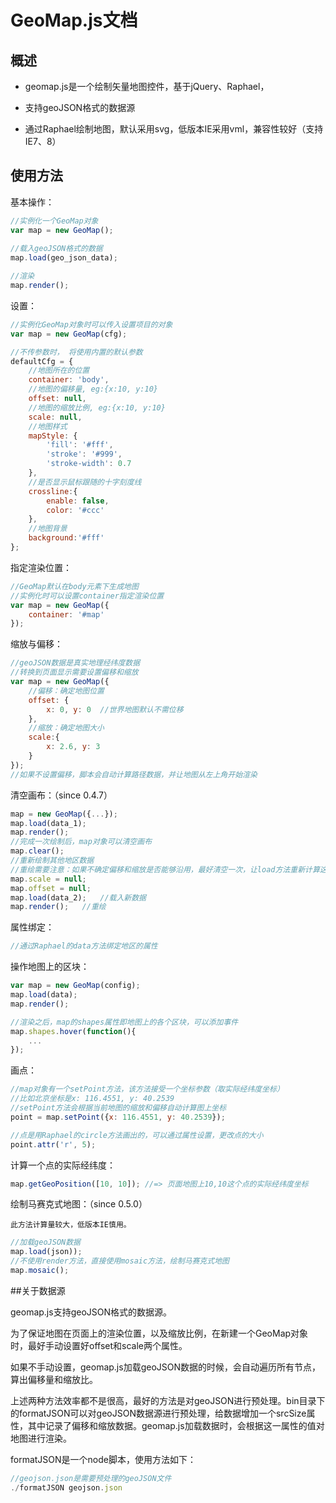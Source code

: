 # GeoMap.js文档


## 概述

* geomap.js是一个绘制矢量地图控件，基于jQuery、Raphael，

* 支持geoJSON格式的数据源

* 通过Raphael绘制地图，默认采用svg，低版本IE采用vml，兼容性较好（支持IE7、8）


## 使用方法

基本操作：

```js
//实例化一个GeoMap对象
var map = new GeoMap();
	
//载入geoJSON格式的数据
map.load(geo_json_data);	

//渲染
map.render();
```


设置：

```js
//实例化GeoMap对象时可以传入设置项目的对象
var map = new GeoMap(cfg);

//不传参数时， 将使用内置的默认参数
defaultCfg = {
    //地图所在的位置
    container: 'body',
    //地图的偏移量, eg:{x:10, y:10}
    offset: null,
    //地图的缩放比例, eg:{x:10, y:10}
    scale: null,
    //地图样式
    mapStyle: {
        'fill': '#fff',
        'stroke': '#999',
        'stroke-width': 0.7
    },
    //是否显示鼠标跟随的十字刻度线
    crossline:{
        enable: false,
        color: '#ccc'
    },
    //地图背景
    background:'#fff'
};
```

指定渲染位置：

```js
//GeoMap默认在body元素下生成地图
//实例化时可以设置container指定渲染位置
var map = new GeoMap({
	container: '#map'
});
```
	
缩放与偏移：

```js
//geoJSON数据是真实地理经纬度数据
//转换到页面显示需要设置偏移和缩放
var map = new GeoMap({
	//偏移：确定地图位置
	offset: {
		x: 0, y: 0	//世界地图默认不需位移
	},
	//缩放：确定地图大小
	scale:{
		x: 2.6, y: 3
	}
});
//如果不设置偏移，脚本会自动计算路径数据，并让地图从左上角开始渲染
```

清空画布：（since 0.4.7）

```js
map = new GeoMap({...});
map.load(data_1);
map.render();
//完成一次绘制后，map对象可以清空画布
map.clear();
//重新绘制其他地区数据
//重绘需要注意：如果不确定偏移和缩放是否能够沿用，最好清空一次，让load方法重新计算这两个值
map.scale = null;
map.offset = null;
map.load(data_2);   //载入新数据
map.render();   //重绘
```

属性绑定：

```js
//通过Raphael的data方法绑定地区的属性
```

操作地图上的区块：

```js
var map = new GeoMap(config);
map.load(data);
map.render();

//渲染之后，map的shapes属性即地图上的各个区块，可以添加事件
map.shapes.hover(function(){
	...
});
```

画点：

```js
//map对象有一个setPoint方法，该方法接受一个坐标参数（取实际经纬度坐标）
//比如北京坐标是x: 116.4551, y: 40.2539
//setPoint方法会根据当前地图的缩放和偏移自动计算图上坐标
point = map.setPoint({x: 116.4551, y: 40.2539});

//点是用Raphael的circle方法画出的，可以通过属性设置，更改点的大小
point.attr('r', 5);
```

计算一个点的实际经纬度：

```js
map.getGeoPosition([10, 10]); //=> 页面地图上10,10这个点的实际经纬度坐标
```

绘制马赛克式地图：（since 0.5.0）

`此方法计算量较大，低版本IE慎用。`

```js
//加载geoJSON数据
map.load(json));
//不使用render方法，直接使用mosaic方法，绘制马赛克式地图 
map.mosaic();
```


##关于数据源

geomap.js支持geoJSON格式的数据源。

为了保证地图在页面上的渲染位置，以及缩放比例，在新建一个GeoMap对象时，最好手动设置好offset和scale两个属性。

如果不手动设置，geomap.js加载geoJSON数据的时候，会自动遍历所有节点，算出偏移量和缩放比。

上述两种方法效率都不是很高，最好的方法是对geoJSON进行预处理。bin目录下的formatJSON可以对geoJSON数据源进行预处理，给数据增加一个srcSize属性，其中记录了偏移和缩放数据。geomap.js加载数据时，会根据这一属性的值对地图进行渲染。

formatJSON是一个node脚本，使用方法如下：

```js
//geojson.json是需要预处理的geoJSON文件
./formatJSON geojson.json
```
